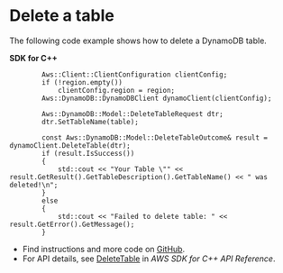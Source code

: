 # Delete a table<a name="dynamodb_DeleteTable_cpp_topic"></a>

The following code example shows how to delete a DynamoDB table\.

**SDK for C\+\+**  
  

```
        Aws::Client::ClientConfiguration clientConfig;
        if (!region.empty())
            clientConfig.region = region;
        Aws::DynamoDB::DynamoDBClient dynamoClient(clientConfig);

        Aws::DynamoDB::Model::DeleteTableRequest dtr;
        dtr.SetTableName(table);

        const Aws::DynamoDB::Model::DeleteTableOutcome& result = dynamoClient.DeleteTable(dtr);
        if (result.IsSuccess())
        {
            std::cout << "Your Table \"" << result.GetResult().GetTableDescription().GetTableName() << " was deleted!\n";
        }
        else
        {
            std::cout << "Failed to delete table: " << result.GetError().GetMessage();
        }
```
+  Find instructions and more code on [GitHub](https://github.com/awsdocs/aws-doc-sdk-examples/tree/main/cpp/example_code/dynamodb#code-examples)\. 
+  For API details, see [DeleteTable](https://docs.aws.amazon.com/goto/SdkForCpp/dynamodb-2012-08-10/DeleteTable) in *AWS SDK for C\+\+ API Reference*\. 